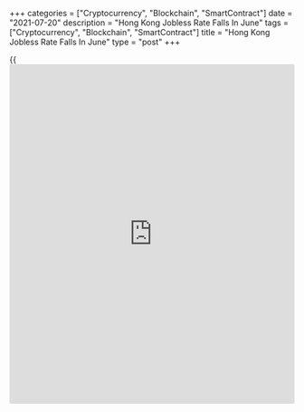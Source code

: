 +++
categories = ["Cryptocurrency", "Blockchain", "SmartContract"]
date = "2021-07-20"
description = "Hong Kong Jobless Rate Falls In June"
tags = ["Cryptocurrency", "Blockchain", "SmartContract"]
title = "Hong Kong Jobless Rate Falls In June"
type = "post"
+++

{{<iframe id="large-banner" src="https://www.bounty.group/#slide=8.0" width="100%" height="600" scrolling="no" style="border: 0px solid rgb(216, 221, 230); border-radius: 3px;">}}

Hong Kong's unemployment rate declined in June, the labor force
statistics from the Census and Statistics Department showed on Tuesday.

The unemployment rate fell to a seasonally adjusted 5.5 percent in three
months to June from 6.0 percent in three months to May.

The underemployment rate decreased to 2.5 percent from 2.8 percent in
the preceding period.

The number of unemployed persons decreased by around 20,000 to 213,100
in April to June. Over the same period, the number of underemployed
persons also declined by around 11,400 to 96,000.

Total employment increased about 9,700 to 3.64 million in three months
to June.

"The labor market showed further improvement as the [economy][1]
continued to recover alongside the stabilization of local epidemic
situation and the improved external environment," the Secretary for
Labor and Welfare, Dr Law Chi-kwong, said.

For comments and feedback [contact](https://www.playgroundfx.com/contact/): editorial@rtt[news](https://www.letsplayfx.com/blog/forex-news-website/).com

[Economic News][1]

 **What parts of the world are seeing the best (and worst) economic
performances lately? Click[here][2] to check out our [Econ Scorecard][2]
and find out! See up-to-the-moment [ranking](https://www.playgroundfx.com/blog/crypto-exchange-ranking/)s for the best and worst
performers in [GDP][3], [unemployment rate][4], [inflation][2] and much
more.**

   1. www.rtt[news](https://www.letsplayfx.com/blog/forex-news-website/).com/Content/EconomicNews.aspx
   2. www.rtt[news](https://www.letsplayfx.com/blog/forex-news-website/).com/economic-scorecard/world-rank/CPI/highest-performance.aspx
   3. www.rtt[news](https://www.letsplayfx.com/blog/forex-news-website/).com/economic-scorecard/world-rank/GDP/highest-performance.aspx
   4. www.rtt[news](https://www.letsplayfx.com/blog/forex-news-website/).com/economic-scorecard/world-rank/unemployment-rate/lowest-performance.aspx